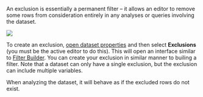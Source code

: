 An exclusion is essentially a permanent filter – it allows an editor to remove some rows from consideration entirely in any analyses or queries involving the dataset.

![](images/Exclusions.png)

To create an exclusion, [open dataset properties](crunch_dataset-properties.html) and then select **Exclusions** (you must be the active editor to do this). This will open an interface similar to [Filter Builder](crunch_filtering-data.html). You can create your exclusion in similar manner to builing a filter. Note that a dataset can only have a single exclusion, but the exclusion can include multiple variables.

When analyzing the dataset, it will behave as if the excluded rows do not exist.
